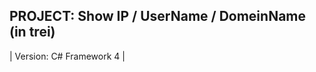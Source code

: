 PROJECT: Show IP / UserName / DomeinName (in trei)
------------------------------------------------------------
| Version: C# Framework 4 |



